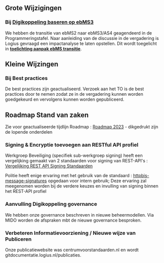 
## Grote Wijzigingen

### Bij [Digikoppeling baseren op ebMS3](https://github.com/Logius-standaarden/Digikoppeling-Koppelvlakstandaard-ebMS2/issues/6)

We hebben de transitie van ebMS2 naar ebMS3/AS4 geagendeerd in de Programmeringstafel. 
Naar aanleiding van de discussie in de vergadering is Logius gevraagd een impactanalyse te laten opstellen. 
Dit wordt toegelicht in **[toelichting aanpak ebMS transitie](impact_ebMS.md)**.

## Kleine Wijzingen

### Bij Best practices

De best practices zijn geactualiseerd. Verzoek aan het TO is de  best practices door te nemen zodat ze in de vergadering kunnen worden goedgekeurd en vervolgens kunnen worden gepubliceerd.

## Roadmap Stand van zaken

Zie voor geactualiseerde tijdlijn Roadmap : [Roadmap 2023](https://github.com/Logius-standaarden/Digikoppeling-Algemeen/blob/roadmap_2023/Digikoppeling_Roadmap_2022_2023.md#tijdlijn-roadmap-digikoppeling-standaarden) - dikgedrukt zijn de lopende onderdelen

### Signing & Encryptie toevoegen aan RESTful API profiel	

Werkgroep Beveiliging (specifiek sub-werkgroep signing) heeft een vergelijking gemaakt van 2 standaarden voor signing van REST-API's :
[Vergelijking REST API Signing Standaarden](https://geonovum.github.io/KP-APIs/publicaties/REST_API_Signing_Standaarden)

Politie heeft enige ervaring met het gebruik van de standaard : [httpbis-message-signatures](https://datatracker.ietf.org/doc/draft-ietf-httpbis-message-signatures/) opgedaan voor intern gebruik;
Deze ervaring zal meegenomen worden bij de verdere keuzes en invulling van signing binnen het REST-API profiel
 
### Aanvulling Digikoppeling governance

We hebben onze governance beschreven in nieuwe beheermodellen.  Via MIDO worden de afspraken mbt de nieuwe governance besproken. 

### Verbeteren Informatievoorziening / Nieuwe wijze van Publiceren

Onze publicatiewebsite was centrumvoorstandaarden.nl en wordt gitdocumentatie.logius.nl/publicaties.

